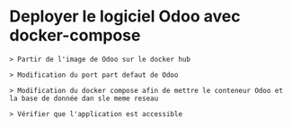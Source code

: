 # Deployer le logiciel Odoo avec docker-compose

    > Partir de l'image de Odoo sur le docker hub

    > Modification du port part defaut de Odoo

    > Modification du docker compose afin de mettre le conteneur Odoo et la base de donnée dan sle meme reseau

    > Vérifier que l'application est accessible